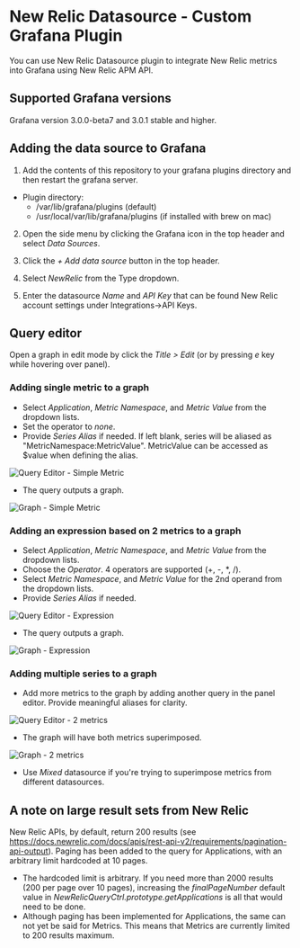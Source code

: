 # New Relic Datasource - Custom Grafana Plugin
You can use New Relic Datasource plugin to integrate New Relic metrics into Grafana using New Relic APM API. 

## Supported Grafana versions
Grafana version 3.0.0-beta7 and 3.0.1 stable and higher.

## Adding the data source to Grafana

1. Add the contents of this repository to your grafana plugins directory and then restart the grafana server.
- Plugin directory: 
  - /var/lib/grafana/plugins (default)
  - /usr/local/var/lib/grafana/plugins (if installed with brew on mac)

2. Open the side menu by clicking the Grafana icon in the top header and select *Data Sources*.

3. Click the *+ Add data source* button in the top header.

4. Select *NewRelic* from the Type dropdown.

5. Enter the datasource *Name* and *API Key* that can be found New Relic account settings under Integrations->API Keys.

## Query editor
Open a graph in edit mode by click the *Title > Edit* (or by pressing *e* key while hovering over panel).

### Adding single metric to a graph
- Select *Application*, *Metric Namespace*, and *Metric Value* from the dropdown lists.
- Set the operator to *none*.
- Provide *Series Alias* if needed. If left blank, series will be aliased as "MetricNamespace:MetricValue". MetricValue can be accessed as $value when defining the alias. 

![Query Editor - Simple Metric](misc/query-editor-simple-metric.png)

- The query outputs a graph.

![Graph - Simple Metric](misc/graph-simple-metric.png)

### Adding an expression based on 2 metrics to a graph
- Select *Application*, *Metric Namespace*, and *Metric Value* from the dropdown lists.
- Choose the *Operator*. 4 operators are supported (+, -, *, /).
- Select *Metric Namespace*, and *Metric Value* for the 2nd operand from the dropdown lists.
- Provide *Series Alias* if needed.

![Query Editor - Expression](misc/query-editor-expression.png)

- The query outputs a graph.

![Graph - Expression](misc/graph-expression.png)

### Adding multiple series to a graph
- Add more metrics to the graph by adding another query in the panel editor. Provide meaningful aliases for clarity.

![Query Editor - 2 metrics](misc/query-editor-2-metrics.png)

- The graph will have both metrics superimposed.

![Graph - 2 metrics](misc/graph-2-metrics.png)

- Use *Mixed* datasource if you're trying to superimpose metrics from different datasources.

## A note on large result sets from New Relic
New Relic APIs, by default, return 200 results (see https://docs.newrelic.com/docs/apis/rest-api-v2/requirements/pagination-api-output). Paging has been added to the query for Applications, with an arbitrary limit hardcoded at 10 pages.
- The hardcoded limit is arbitrary. If you need more than 2000 results (200 per page over 10 pages), increasing the *finalPageNumber* default value in *NewRelicQueryCtrl.prototype.getApplications* is all that would need to be done.
- Although paging has been implemented for Applications, the same can not yet be said for Metrics. This means that Metrics are currently limited to 200 results maximum.



